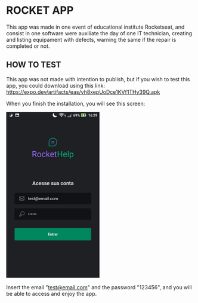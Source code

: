 # ROCKET APP
This app was made in one event of educational institute Rocketseat, and consist in one software were auxiliate the day of one IT technician, creating and listing equipament with defects, warning the same if the repair is completed or not.

## HOW TO TEST
This app was not made with intention to publish, but if you wish to test this app, you could download using this link: 
<a href="https://expo.dev/artifacts/eas/vh8xepUoDce1KVf1THy39Q.apk" target="_blank">
  https://expo.dev/artifacts/eas/vh8xepUoDce1KVf1THy39Q.apk
</a> 


When you finish the installation, you will see this screen:

<img width="250" src="./infoImages/LoginImage.jpg" alt="Login image">

<br/>

Insert the email "test@email.com" and the password "123456", and you will be able to access and enjoy the app.